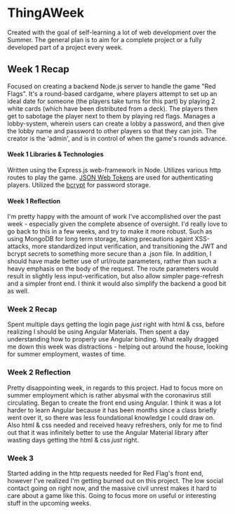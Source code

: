 # ThingAWeek

Created with the goal of self-learning a lot of web development over the Summer. The general plan is to aim for a complete project or a fully developed part of a project every week.

## Week 1 Recap
Focused on creating a backend Node.js server to handle the game "Red Flags". It's a round-based cardgame, where players attempt to set up an ideal date for someone (the players take turns for this part) by playing 2 white cards (which have been distributed from a deck). The players then get to sabotage the player next to them by playing red flags.
Manages a lobby-system, wherein users can create a lobby a password, and then give the lobby name and password to other players so that they can join. The creator is the 'admin', and is in control of when the game's rounds advance. 

#### Week 1 Libraries & Technologies
Written using the Express.js web-framework in Node. Utilizes various http routes to play the game. [JSON Web Tokens](https://www.npmjs.com/package/jsonwebtoken) are used for authenticating players. Utilized the [bcrypt](https://www.npmjs.com/package/bcrypt) for password storage.

#### Week 1 Reflection
I'm pretty happy with the amount of work I've accomplished over the past week - especially given the complete absence of oversight. I'd really love to go back to this in a few weeks, and try to make it more robust. Such as using MongoDB for long term storage, taking precautions againt XSS-attacks, more standardized input verification, and transitioning the JWT and bcrypt secrets to something more secure than a .json file. In addition, I should have made better use of url/route parameters, rather than such a heavy emphasis on the body of the request. The route parameters would result in slightly less input-verification, but also allow simpler page-refresh and a simpler front end. I think it would also simplify the backend a good bit as well.

### Week 2 Recap
Spent multiple days getting the login page *just* right with html & css, before realizing I should be using Angular Materials. Then spent a day understanding how to properly use Angular binding. What really dragged me down this week was distractions - helping out around the house, looking for summer employment, wastes of time.

### Week 2 Reflection
Pretty disappointing week, in regards to this project. Had to focus more on summer employment which is rather abysmal with the coronavirus still circulating. Began to create the front end using Angular. I think it was a lot harder to learn Angular because it has been months since a class briefly went over it, so there was less foundational knowledge I could draw on. Also html & css needed and received heavy refreshers, only for me to find out that it was infinitely better to use the Angular Material library after wasting days getting the html & css *just* right. 

### Week 3
Started adding in the http requests needed for Red Flag's front end, however I've realized I'm getting burned out on this project. The low social contact going on right now, and the massive civil unrest makes it hard to care about a game like this. Going to focus more on useful or interesting stuff in the upcoming weeks.
